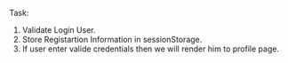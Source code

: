 Task:
1. Validate Login User.
2. Store Registartion Information in sessionStorage.
3. If user enter valide credentials then we will render him to profile page.